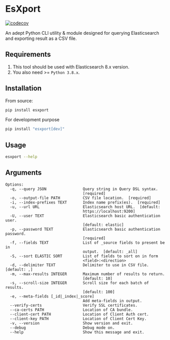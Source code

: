# EsXport
[![codecov](https://codecov.io/gh/nikhilbadyal/esxport/graph/badge.svg?token=zaoNlW2YXq)](https://codecov.io/gh/nikhilbadyal/esxport)

An adept Python CLI utility & module designed for querying Elasticsearch and exporting result as a CSV file.


Requirements
------------
1. This tool should be used with Elasticsearch 8.x version.
2. You also need >= `Python 3.8.x`.

Installation
------------

From source:

```bash
pip install esxport
```
For development purpose
```bash
pip install "esxport[dev]"
```
Usage
-----

```bash
esxport --help
```

Arguments
---------
```text
Options:
  -q, --query JSON                Query string in Query DSL syntax.
                                  [required]
  -o, --output-file PATH          CSV file location.  [required]
  -i, --index-prefixes TEXT       Index name prefix(es).  [required]
  -u, --url URL                   Elasticsearch host URL.  [default:
                                  https://localhost:9200]
  -U, --user TEXT                 Elasticsearch basic authentication user.
                                  [default: elastic]
  -p, --password TEXT             Elasticsearch basic authentication password.
                                  [required]
  -f, --fields TEXT               List of _source fields to present be in
                                  output.  [default: _all]
  -S, --sort ELASTIC SORT         List of fields to sort on in form
                                  <field>:<direction>
  -d, --delimiter TEXT            Delimiter to use in CSV file.  [default: ,]
  -m, --max-results INTEGER       Maximum number of results to return.
                                  [default: 10]
  -s, --scroll-size INTEGER       Scroll size for each batch of results.
                                  [default: 100]
  -e, --meta-fields [_id|_index|_score]
                                  Add meta-fields in output.
  --verify-certs                  Verify SSL certificates.
  --ca-certs PATH                 Location of CA bundle.
  --client-cert PATH              Location of Client Auth cert.
  --client-key PATH               Location of Client Cert Key.
  -v, --version                   Show version and exit.
  --debug                         Debug mode on.
  --help                          Show this message and exit.
```
